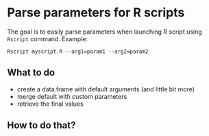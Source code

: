 Parse parameters for R scripts
==============================

The goal is to easily parse parameters when launching R script using `Rscript` command. Example:

`Rscript myscript.R --arg1=param1 --arg2=param2`

What to do
----------

* create a data.frame with default arguments (and little bit more)
* merge default with custom parameters
* retrieve the final values

How to do that?
---------------
